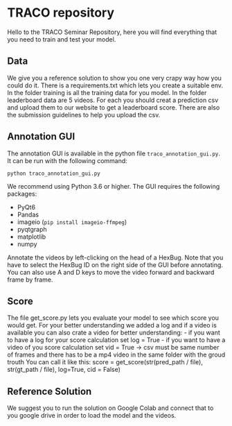 # TRACO repository
Hello to the TRACO Seminar Repository,
here you will find everything that you need to train and test your model.

## Data
We give you a reference solution to show you one very crapy way how you could do it. 
There is a requirements.txt which lets you create a suitable env.
In the folder training is all the training data for you model.
In the folder leaderboard data are 5 videos. For each you should creat a prediction csv and upload them to our website to get a leaderboard score.
There are also the submission guidelines to help you upload the csv.

## Annotation GUI
The annotation GUI is available in the python file `traco_annotation_gui.py`. It can be run with the following command:

```python traco_annotation_gui.py```

We recommend using Python 3.6 or higher. The GUI requires the following packages:
- PyQt6
- Pandas
- imageio (```pip install imageio-ffmpeg```)
- pyqtgraph
- matplotlib
- numpy

Annotate the videos by left-clicking on the head of a HexBug. Note that you have to select the HexBug ID on the right 
side of the GUI before annotating. You can also use A and D keys to move the video forward and backward frame by frame.

## Score
The file get_score.py lets you evaluate your model to see which score you would get. For your better understanding we added a log and if a video is available you can also crate a video for better understanding:
      - if you want to have a log for your score calculation set log = True
      - if you want to have a video of you score calculation set vid = True
        -> csv must be same number of frames and there has to be a mp4 video in the same folder with the groud trouth
You can call it like this: score = get_score(str(pred_path / file), str(gt_path / file), log=True, cid = False)

## Reference Solution
We suggest you to run the solution on Google Colab and connect that to you google drive in order to load the model and the videos.